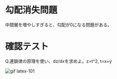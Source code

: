 #  勾配消失問題
中間層を増やしすぎると、勾配が0になる問題がある。

# 確認テスト

Q.連鎖律の原理を使い、dz/dxを求めよ。z=t^2, t=x+y

![gif latex-101](https://user-images.githubusercontent.com/85814165/140500014-a2d854b5-6ceb-4572-aec8-f2a40fbf993e.gif)

